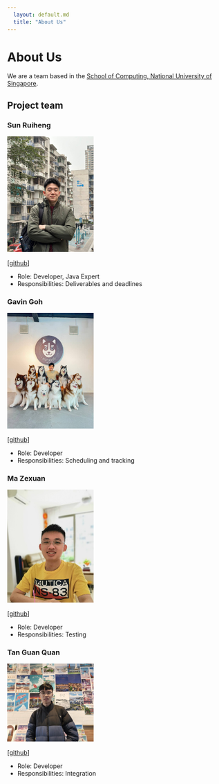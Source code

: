 ```yaml
---
  layout: default.md
  title: "About Us"
---
```


# About Us

We are a team based in the [School of Computing, National University of Singapore](http://www.comp.nus.edu.sg).


## Project team

### Sun Ruiheng

<img src="images/sunruiheng.png" width="200px">

[[github](https://github.com/sun-ruiheng)]

* Role: Developer, Java Expert
* Responsibilities: Deliverables and deadlines

### Gavin Goh

<img src="images/gavingoh.png" width="200px">

[[github](http://github.com/gavingoh99)]

* Role: Developer
* Responsibilities: Scheduling and tracking

### Ma Zexuan

<img src="images/mazexuan.png" width="200px">

[[github](http://github.com/maze508)]

* Role: Developer
* Responsibilities: Testing

### Tan Guan Quan

<img src="images/tanguanquan.png" width="200px">

[[github](http://github.com/guanquann)]

* Role: Developer
* Responsibilities: Integration
